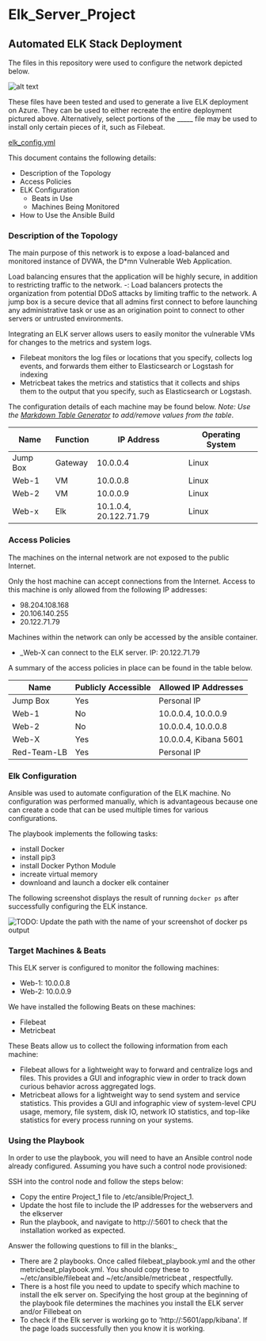 # Elk_Server_Project
## Automated ELK Stack Deployment

The files in this repository were used to configure the network depicted below.

![alt text](https://github.com/mmonahan94/Elk_Server_Project/blob/a538e15d6cdf4ca56f742f38e24869bbbecbd21d/Images/Elk-Server-Diagram.jpg)

These files have been tested and used to generate a live ELK deployment on Azure. They can be used to either recreate the entire deployment pictured above. Alternatively, select portions of the _____ file may be used to install only certain pieces of it, such as Filebeat.

[elk_config.yml](https://github.com/mmonahan94/Elk_Server_Project/blob/a29f02ce24227afd364d6dd5c65e54db0b748397/Ansible/elk_config.yml)

This document contains the following details:
- Description of the Topology
- Access Policies
- ELK Configuration
  - Beats in Use
  - Machines Being Monitored
- How to Use the Ansible Build


### Description of the Topology

The main purpose of this network is to expose a load-balanced and monitored instance of DVWA, the D*mn Vulnerable Web Application.

Load balancing ensures that the application will be highly secure, in addition to restricting traffic to the network.
-: Load balancers protects the organization from potential DDoS attacks by limiting traffic to the network. A jump box is a secure device that all admins first connect to before launching any administrative task or use as an origination point to connect to other servers or untrusted environments.

Integrating an ELK server allows users to easily monitor the vulnerable VMs for changes to the metrics and system logs.
- Filebeat monitors the log files or locations that you specify, collects log events, and forwards them either to Elasticsearch or Logstash for indexing
- Metricbeat takes the metrics and statistics that it collects and ships them to the output that you specify, such as Elasticsearch or Logstash.

The configuration details of each machine may be found below.
_Note: Use the [Markdown Table Generator](http://www.tablesgenerator.com/markdown_tables) to add/remove values from the table_.

| Name     | Function | IP Address               | Operating System |
|----------|----------|--------------------------|------------------|
| Jump Box | Gateway  | 10.0.0.4                 | Linux            |
| Web-1    |    VM    | 10.0.0.8                 | Linux            |
| Web-2    |    VM    | 10.0.0.9                 | Linux            |
| Web-x    |    Elk   | 10.1.0.4, 20.122.71.79   | Linux            |

### Access Policies

The machines on the internal network are not exposed to the public Internet. 

Only the host machine can accept connections from the Internet. Access to this machine is only allowed from the following IP addresses:
- 98.204.108.168
- 20.106.140.255
- 20.122.71.79
	
Machines within the network can only be accessed by the ansible container.
- _Web-X can connect to the ELK server. IP: 20.122.71.79

A summary of the access policies in place can be found in the table below.

|    Name     |    Publicly Accessible    | Allowed IP Addresses  |
|-------------|-------------------------- |-----------------------|
| Jump Box    |      Yes                  | Personal IP           |
| Web-1       |      No                   | 10.0.0.4, 10.0.0.9    |
| Web-2       |      No                   | 10.0.0.4, 10.0.0.8    |
| Web-X       |      Yes                  | 10.0.0.4, Kibana 5601 |
| Red-Team-LB |      Yes                  | Personal IP           |



### Elk Configuration

Ansible was used to automate configuration of the ELK machine. No configuration was performed manually, which is advantageous because one can create a code that can be used multiple times for various configurations. 


The playbook implements the following tasks:
- install Docker
- install pip3
- install Docker Python Module
- increate virtual memory
- downloand and launch a docker elk container

The following screenshot displays the result of running `docker ps` after successfully configuring the ELK instance.

![TODO: Update the path with the name of your screenshot of docker ps output](Screenshots/Docker_PS.jpg)

### Target Machines & Beats
This ELK server is configured to monitor the following machines:
- Web-1: 10.0.0.8
- Web-2: 10.0.0.9

We have installed the following Beats on these machines:
- Filebeat
- Metricbeat

These Beats allow us to collect the following information from each machine:
- Filebeat allows for a lightweight way to forward and centralize logs and files. This provides a GUI and infographic view in order to track down curious behavior across aggregated logs.
- Metricbeat allows for a lightweight way to send system and service statistics. This provides a GUI and infographic view of system-level CPU usage, memory, file system, disk IO, network IO statistics, and top-like statistics for every process running on your systems.

### Using the Playbook
In order to use the playbook, you will need to have an Ansible control node already configured. Assuming you have such a control node provisioned: 

SSH into the control node and follow the steps below:
- Copy the entire Project_1 file to /etc/ansible/Project_1.
- Update the host file to include the IP addresses for the webservers and the elkserver
- Run the playbook, and navigate to http://<Elk-Server-Public-IP>:5601 to check that the installation worked as expected.

Answer the following questions to fill in the blanks:_
- There are 2 playbooks. Once called filebeat_playbook.yml and the other metricbeat_playbook.yml. You should copy these to ~/etc/ansible/filebeat and ~/etc/ansible/metricbeat , respectfully.
- There is a host file you need to update to specify which machine to install the elk server on.  Specifying the host group at the beginning of the playbook file determines the machines you install the ELK server and/or Fillebeat on
- To check if the Elk server is working go to 'http://<Web-x Public IP Address>:5601/app/kibana'. If the page loads successfully then you know it is working. 
